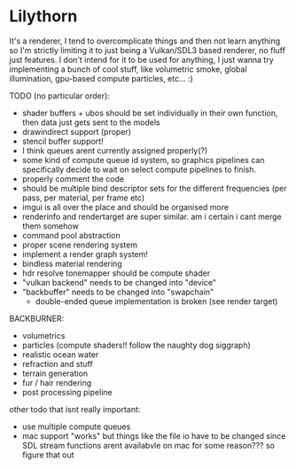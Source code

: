 # Lilythorn

It's a renderer, I tend to overcomplicate things and then not learn anything so I'm strictly limiting it to just being a Vulkan/SDL3 based renderer, no fluff just features. I don't intend for it to be used for anything, I just wanna try implementing a bunch of cool stuff, like volumetric smoke, global illumination, gpu-based compute particles, etc... :)

TODO (no particular order):
- shader buffers + ubos should be set individually in their own function, then data just gets sent to the models
- drawindirect support (proper)
- stencil buffer support!
- I think queues arent currently assigned properly(?)
- some kind of compute queue id system, so graphics pipelines can specifically decide to wait on select compute pipelines to finish.
- properly comment the code
- should be multiple bind descriptor sets for the different frequencies (per pass, per material, per frame etc)
- imgui is all over the place and should be organised more
- renderinfo and rendertarget are super similar. am i certain i cant merge them somehow
- command pool abstraction
- proper scene rendering system
- implement a render graph system!
- bindless material rendering
- hdr resolve tonemapper should be compute shader
- "vulkan backend" needs to be changed into "device"
- "backbuffer" needs to be changed into "swapchain"
  - double-ended queue implementation is broken (see render target)

BACKBURNER:
- volumetrics
- particles (compute shaders!! follow the naughty dog siggraph)
- realistic ocean water
- refraction and stuff
- terrain generation
- fur / hair rendering
- post processing pipeline

other todo that isnt really important:
- use multiple compute queues
- mac support "works" but things like the file io have to be changed since SDL stream functions arent availabvle on mac for some reason??? so figure that out
